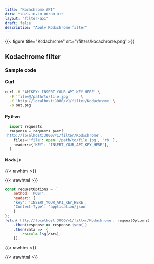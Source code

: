 ```yaml
---
title: "Kodachrome API"
date: "2023-10-10 00:00:01"
layout: "filter-api"
draft: false
description: "Apply Kodachrome filter"
---
```



{{< figure title="Kodachrome" src="/filters/kodachrome.png"  >}}

## Kodachrome filter


### Sample code

#### Curl

```bash
curl -H 'APIKEY: INSERT_YOUR_API_KEY_HERE' \
  -F 'file=@/path/to/file.jpg'     \
  -f 'http://localhost:3000/v1/filter/Kodachrome' \
  -o out.png

```

#### Python

```python
  import requests
  response = requests.post(
'http://localhost:3000/v1/filter/Kodachrome',
    files={'file': open('/path/to/file.jpg', 'rb')},
    headers={'KEY': 'INSERT_YOUR_API_KEY_HERE'},
  )
```

#### Node.js

{{< rawhtml >}}
 <div class='editable' onClick="this.contentEditable='true';">
{{< /rawhtml >}}

```node.js
const requestOptions = {
    method: 'POST',
    headers: {
    'key': 'INSERT_YOUR_API_KEY_HERE',
    'Content-Type': 'application/json'
    }
};
fetch('http://localhost:3000/v1/filter/Kodachrome', requestOptions)
    .then(response => response.json())
    .then(data =>  {
		console.log(data);
    }); 
```

{{< rawhtml >}}
 </div>
{{< /rawhtml >}}



